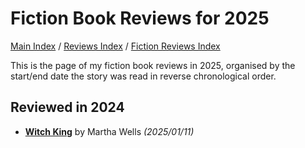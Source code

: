 # Fiction Book Reviews for 2025

[Main Index](../../../README.md) / [Reviews Index](../../README.md) / [Fiction Reviews Index](../README.md)

This is the page of my fiction book reviews in 2025, organised by the start/end date the story was read in reverse chronological order.

## Reviewed in 2024

- [**Witch King**](20250111-WitchKing.md) by Martha Wells *(2025/01/11)*
